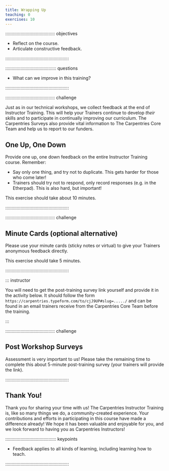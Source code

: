 ```yaml
---
title: Wrapping Up
teaching: 0
exercises: 10
---
```


::::::::::::::::::::::::::::::::::::::: objectives

- Reflect on the course.
- Articulate constructive feedback.

::::::::::::::::::::::::::::::::::::::::::::::::::

:::::::::::::::::::::::::::::::::::::::: questions

- What can we improve in this training?

::::::::::::::::::::::::::::::::::::::::::::::::::

:::::::::::::::::::::::::::::::::::::::  challenge
  
Just as in our technical workshops, we collect feedback at the end of Instructor Training.
This will help your Trainers continue to develop *their* skills and to participate in continually improving our curriculum. The Carpentries Surveys also
provide vital information to The Carpentries Core Team and help us to report to our funders.

## One Up, One Down

Provide one up, one down feedback on the entire Instructor Training course. Remember:

- Say only one thing, and try not to duplicate. This gets harder for those who come later!
- Trainers should try not to respond, only record responses (e.g. in the Etherpad). This is also hard, but important!

This exercise should take about 10 minutes.


::::::::::::::::::::::::::::::::::::::::::::::::::

:::::::::::::::::::::::::::::::::::::::  challenge

## Minute Cards (optional alternative)

Please use your minute
cards (sticky notes or virtual) to give your Trainers anonymous feedback directly.

This exercise should take 5 minutes.


::::::::::::::::::::::::::::::::::::::::::::::::::

::: instructor

You will need to get the post-training survey link yourself and provide it in the activity below. It should follow the form `https://carpentries.typeform.com/to/cjJ9UP#slug=...../` and can be found in an email trainers receive from the Carpentries Core Team before the training.

:::

:::::::::::::::::::::::::::::::::::::::  challenge

## Post Workshop Surveys

Assessment is very important to us! Please take the remaining time to complete
this about 5-minute post-training survey (your trainers will provide the link).

::::::::::::::::::::::::::::::::::::::::::::::::::

## Thank You!

Thank you for sharing your time with us! The Carpentries Instructor Training is, like so many things we do, a community-created experience.
Your contributions and efforts in participating in this course have made a difference already!
We hope it has been valuable and enjoyable for you,
and we look forward to having you as Carpentries Instructors!

:::::::::::::::::::::::::::::::::::::::: keypoints

- Feedback applies to all kinds of learning, including learning how to teach.

::::::::::::::::::::::::::::::::::::::::::::::::::


